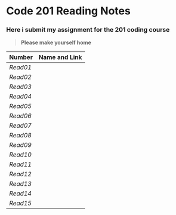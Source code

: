 # Code 201 Reading Notes
### Here i submit my assignment for the 201 coding course
>  **Please make yourself home**

| **Number** | **Name and Link** |
|------------|-------------------|
| *Read01* |               |
| *Read02* |               |
| *Read03* |               |
| *Read04* |               |
| *Read05* |               |
| *Read06* |               |
| *Read07* |               |
| *Read08* |               |
| *Read09* |               |
| *Read10* |               |
| *Read11* |               |
| *Read12* |               |
| *Read13* |               |
| *Read14* |               |
| *Read15* |               |
